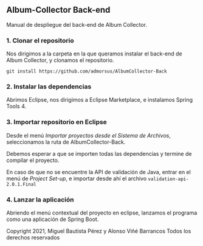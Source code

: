 ## Album-Collector Back-end

Manual de despliegue del back-end de Album Collector.



### 1. Clonar el repositorio

Nos dirigimos a la carpeta en la que queramos instalar el back-end de Album Collector, y clonamos el repositorio.

````
git install https://github.com/admorsus/AlbumCollector-Back
````



### 2. Instalar las dependencias

Abrimos Eclipse, nos dirigimos a Eclipse Marketplace, e instalamos Spring Tools 4.



### 3. Importar repositorio en Eclipse

Desde el menú _Importar proyectos desde el Sistema de Archivos_, seleccionamos la ruta de AlbumCollector-Back.

Debemos esperar a que se importen todas las dependencias y termine de compilar el proyecto.

En caso de que no se encuentre la API de validación de Java, entrar en el menú de _Project Set-up_, e importar desde ahí el archivo `validation-api-2.0.1.Final` 



### 4. Lanzar la aplicación

Abriendo el menú contextual del proyecto en eclipse, lanzamos el programa como una aplicación de Spring Boot.



Copyright 2021, Miguel Bautista Pérez y Alonso Viñé Barrancos
Todos los derechos reservados